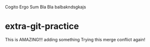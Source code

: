 
Cogito Ergo Sum
Bla Bla balbakndsgkajs
# extra-git-practice
This is AMAZING!!!
adding something
Trying this merge conflict again!
